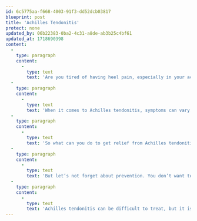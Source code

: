 ```yaml
---
id: 6c5775aa-f668-4003-91f3-dd52dcb03817
blueprint: post
title: 'Achilles Tendonitis'
protect: none
updated_by: 06b22383-0ba2-4c31-a8de-ab3b25c4bf61
updated_at: 1718690398
content:
  -
    type: paragraph
    content:
      -
        type: text
        text: 'Are you tired of having heel pain, especially in your aching Achilles tendon? There are things you can do to get the relief you deserve. Achilles tendonitis a painful condition that can keep you from your favorite activities and even impact your daily life. But don’t worry, we’ve got you covered with everything you need to know about this condition.'
  -
    type: paragraph
    content:
      -
        type: text
        text: 'When it comes to Achilles tendonitis, symptoms can vary from constant to intermittent. Whether it’s a constant ache in the back of your heel or stiffness in your calf, it can be hard to move around without discomfort. What causes Achilles tendonitis? Causes include but are not limited to overuse, repetitive strain, and tight calf muscles. If you’re an athlete or engage in high-impact activities like running and jumping, you’re at a higher risk of developing this painful condition. And if you’re wearing improper footwear, it’s only going to make things worse.'
  -
    type: paragraph
    content:
      -
        type: text
        text: 'So what can you do to get relief from Achilles tendonitis? First and foremost, rest is crucial for healing the tendon. But that doesn’t mean you have to sit on the sidelines forever. Ice therapy is a great way to reduce inflammation and pain, while stretching exercises and physical therapy can help improve flexibility and strength in the calf muscles. And if you need a little extra help managing the pain, over-the-counter pain relievers like ibuprofen and naproxen can work wonders.'
  -
    type: paragraph
    content:
      -
        type: text
        text: 'But let’s not forget about prevention. You don’t want to be dealing with Achilles tendonitis again and again. The key is to wear proper footwear and gradually increase the intensity of your activities. And don’t forget to stretch – it’s an essential part of any workout routine. Cross-training with low-impact activities like swimming and cycling can also help reduce the risk of injury.'
  -
    type: paragraph
    content:
      -
        type: text
        text: 'Achilles tendonitis can be difficult to treat, but it is not impossible. With the right treatment and prevention methods, you can get back to doing what you love without the pain. Don’t wait until it’s too late – seek medical attention promptly if you’re experiencing symptoms of Achilles tendonitis. It’s time to take control of your health and get back to feeling like yourself again.'
---
```

